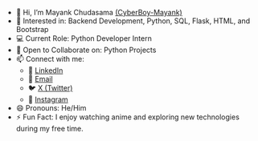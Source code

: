 - 👋 Hi, I’m Mayank Chudasama [(CyberBoy-Mayank)](https://github.com/CyberBoy-Mayank)
- 👀 Interested in: Backend Development, Python, SQL, Flask, HTML, and Bootstrap  
- 💻 Current Role: Python Developer Intern  
- 💞️ Open to Collaborate on: Python Projects  
- 📫 Connect with me:  
  - 🔗 [LinkedIn](https://www.linkedin.com/in/mayank-chudasama-127b53318)  
  - 📧 [Email](mailto:mayank.chudasama010@gmail.com)
  - 🐦 [X (Twitter)](https://x.com/CyberBoy_Mayank?t=39livb8ShPytaGT3vAobtw&s=09)
  - 📸 [Instagram](https://www.instagram.com/cyberboy_mayank)  
- 😄 Pronouns: He/Him  
- ⚡ Fun Fact: I enjoy watching anime and exploring new technologies during my free time.

<!---
CyberBoy-Mayank/CyberBoy-Mayank is a ✨ special ✨ repository because its `README.md` (this file) appears on your GitHub profile.
You can click the Preview link to take a look at your changes.
--->
